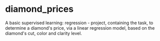 # diamond_prices
A basic supervised learning: regression - project, containing the task, to determine a diamond's price, via a linear regression model, based on the diamond's cut, color and clarity level.
